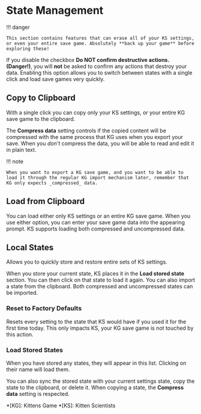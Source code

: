 # State Management

!!! danger

    This section contains features that can erase all of your KS settings, or even your entire save game. Absolutely **back up your game** before exploring these!

If you disable the checkbox **Do NOT confirm destructive actions. (Danger!)**, you will **not** be asked to confirm any actions that destroy your data. Enabling this option allows you to switch between states with a single click and load save games very quickly.

## Copy to Clipboard

With a single click you can copy only your KS settings, or your entire KG save game to the clipboard.

The **Compress data** setting controls if the copied content will be compressed with the same process that KG uses when you export your save. When you _don't_ compress the data, you will be able to read and edit it in plain text.

!!! note

    When you want to export a KG save game, and you want to be able to load it through the regular KG import mechanism later, remember that KG only expects _compressed_ data.

## Load from Clipboard

You can load either only KS settings or an entire KG save game. When you use either option, you can enter your save game data into the appearing prompt. KS supports loading both compressed and uncompressed data.

## Local States

Allows you to quickly store and restore entire sets of KS settings.

When you store your current state, KS places it in the **Load stored state** section. You can then click on that state to load it again. You can also import a state from the clipboard. Both compressed and uncompressed states can be imported.

### Reset to Factory Defaults

Resets every setting to the state that KS would have if you used it for the first time today. This only impacts KS, your KG save game is not touched by this action.

### Load Stored States

When you have stored any states, they will appear in this list. Clicking on their name will load them.

You can also sync the stored state with your current settings state, copy the state to the clipboard, or delete it. When copying a state, the **Compress data** setting is respected.

*[KG]: Kittens Game
*[KS]: Kitten Scientists
